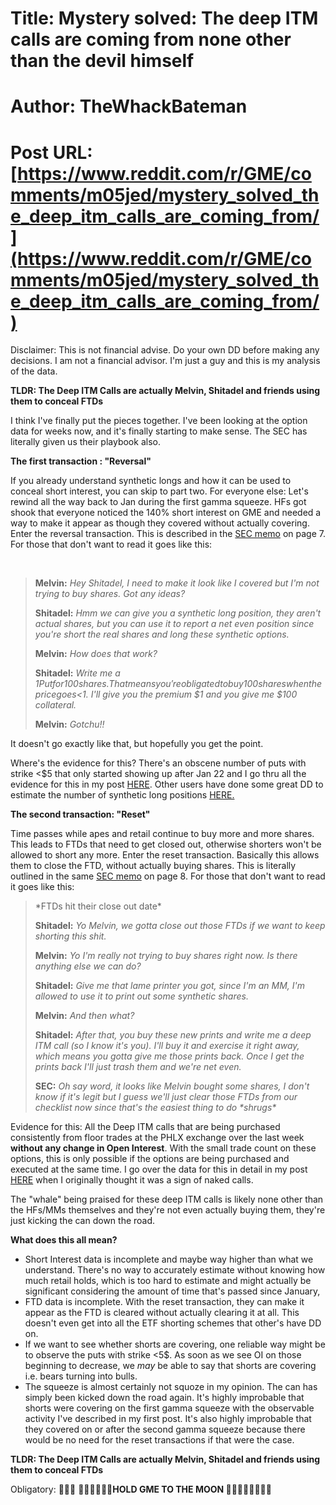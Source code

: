 # Title: Mystery solved: The deep ITM calls are coming from none other than the devil himself
# Author: TheWhackBateman
# Post URL: [https://www.reddit.com/r/GME/comments/m05jed/mystery_solved_the_deep_itm_calls_are_coming_from/](https://www.reddit.com/r/GME/comments/m05jed/mystery_solved_the_deep_itm_calls_are_coming_from/)


Disclaimer: This is not financial advise. Do your own DD before making any decisions. I am not a financial advisor. I'm just a guy and this is my analysis of the data. 

**TLDR: The Deep ITM Calls are actually Melvin, Shitadel and friends using them to conceal FTDs**

I think I've finally put the pieces together. I've been looking at the option data for weeks now, and it's finally starting to make sense. The SEC has literally given us their playbook also. 

**The first transaction : "Reversal"**

If you already understand synthetic longs and how it can be used to conceal short interest, you can skip to part two. For everyone else: Let's rewind all the way back to Jan during the first gamma  squeeze. HFs got shook that everyone noticed the 140% short interest on GME and needed a way to make it appear as though they covered without actually covering. Enter the reversal transaction. This is described in the [SEC memo](https://www.sec.gov/about/offices/ocie/options-trading-risk-alert.pdf) on page 7. For those that don't want to read it goes like this: 

&#x200B;

>**Melvin:** *Hey Shitadel, I need to make it look like I covered but I'm not trying to buy shares. Got any ideas?*  
>  
>**Shitadel:** *Hmm we can give you a synthetic long position, they aren't actual shares, but you can use it to report a net even position since you're short the real shares and long these synthetic options.*   
>  
>**Melvin:**  *How does that work?*  
>  
>**Shitadel:** *Write me a $1 Put for 100 shares. That means you're obligated to buy 100 shares when the price goes <$1. I'll give you the premium $1 and you give me $100 collateral.*   
>  
>**Melvin:** *Gotchu!!*

It doesn't go exactly like that, but hopefully you get the point. 

Where's the evidence for this? There's an obscene number of puts  with strike <$5 that only started showing up after Jan 22 and I go thru all the evidence for this in my post [HERE](https://www.reddit.com/r/GME/comments/li7tfi/were_gme_shorts_covering_between_jan_22_and_jan_27/). Other users have done some great DD to estimate the number of synthetic long positions [HERE.](https://www.reddit.com/r/GME/comments/lil1c7/a_very_simple_but_very_convincing_reason_that/)

**The second transaction: "Reset"** 

Time passes while apes and retail continue to buy more and more shares. This leads to FTDs that need to get closed out, otherwise shorters won't be allowed to short any more. Enter the reset transaction. Basically this allows them to close the FTD, without actually buying shares. This is literally outlined in the same [SEC memo](https://www.sec.gov/about/offices/ocie/options-trading-risk-alert.pdf) on page 8. For those that don't want to read it goes like this:

 

>\*FTDs hit their close out date\*   
>  
>**Shitadel:** *Yo Melvin, we gotta close out those FTDs if we want to keep shorting this shit.*   
>  
>**Melvin:** *Yo I'm really not trying to buy shares right now. Is there anything else we can do?*   
>  
>**Shitadel:** *Give me that lame printer you got, since I'm an MM, I'm allowed to use it to print out some synthetic shares.*   
>  
>**Melvin:** *And then what?*  
>  
>**Shitadel:** *After that, you buy these new prints and write me a deep ITM call (so I know it's you). I'll buy it and exercise it right away, which means you gotta give me those prints back. Once I get the prints back I'll just trash them and we're net even.*   
>  
>**SEC:** *Oh say word, it looks like Melvin bought some shares, I don't know if it's legit but I guess we'll just clear those FTDs from our checklist now since that's the easiest thing to do \*shrugs\** 

Evidence for this: All the Deep ITM calls that are being purchased consistently from floor trades at the PHLX exchange over the last week **without any change in Open Interest**. With the small trade count on these options, this is only possible if the options are being purchased and executed at the same time. I go over the data for this in detail in my post [HERE](https://www.reddit.com/r/GME/comments/lyxixi/evidence_of_naked_calls/) when I originally thought it was a sign of naked calls.

The "whale" being praised for these deep ITM calls is likely none other than the HFs/MMs themselves and they're not even actually buying them, they're just kicking the can down the road.  

**What does this all mean?**

* Short Interest data is incomplete and maybe way higher than what we understand. There's no way to accurately estimate without knowing how much retail holds, which is too hard to estimate and might actually be significant considering the amount of time that's passed since January,
* FTD data is incomplete. With the reset transaction, they can make it appear as the FTD is cleared without actually clearing it at all. This doesn't even get into all the ETF shorting schemes that other's have DD on. 
* If we want to see whether shorts are covering, one reliable way might be to observe the puts with strike <5$. As soon as we see OI on those beginning to decrease, we *may* be able to say that shorts are covering i.e. bears turning into bulls. 
* The squeeze is almost certainly not squoze in my opinion. The can has simply been kicked down the road again. It's highly improbable that shorts were covering on the first gamma squeeze with the observable activity I've described in my first post. It's also highly improbable that they covered on or after the second gamma squeeze because there would be no need for the reset transactions if that were the case. 

**TLDR: The Deep ITM Calls are actually Melvin, Shitadel and friends using them to conceal FTDs**

Obligatory:   **🙌💎🙌** **🚀🚀🚀🚀🚀🌚HOLD GME TO THE MOON 🌚🚀🚀🚀🚀🙌💎🙌**